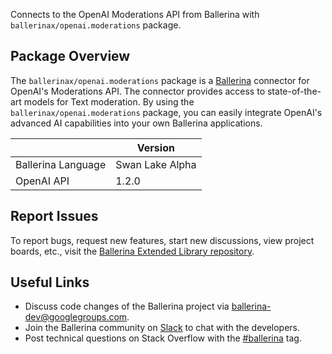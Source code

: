 Connects to the OpenAI Moderations API from Ballerina with `ballerinax/openai.moderations` package.

## Package Overview
The `ballerinax/openai.moderations` package is a [Ballerina](https://ballerina.io/) connector for OpenAI's Moderations API. The connector provides access to state-of-the-art models for Text moderation. By using the `ballerinax/openai.moderations` package, you can easily integrate OpenAI's advanced AI capabilities into your own Ballerina applications.

|                             | Version         |
|-----------------------------|-----------------|
| Ballerina Language          | Swan Lake Alpha |
| OpenAI API                  | 1.2.0           |

## Report Issues
To report bugs, request new features, start new discussions, view project boards, etc., visit the [Ballerina Extended Library repository](https://github.com/ballerina-platform/ballerina-extended-library).

## Useful Links
- Discuss code changes of the Ballerina project via [ballerina-dev@googlegroups.com](mailto:ballerina-dev@googlegroups.com).
- Join the Ballerina community on [Slack](https://ballerina.io/community/slack/) to chat with the developers.
- Post technical questions on Stack Overflow with the [#ballerina](https://stackoverflow.com/questions/tagged/ballerina) tag.
